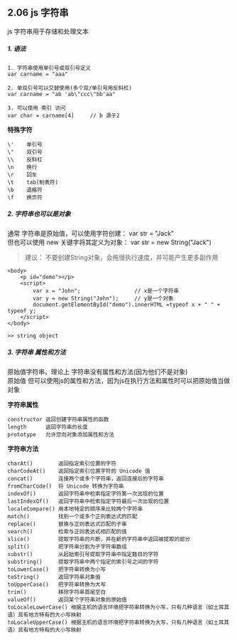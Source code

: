 ## 2.06 js 字符串

js 字符串用于存储和处理文本


##### 1. 语法
```
1. 字符串使用单引号或双引号定义
var carname = "aaa"

2. 单双引号可以交替使用(多个双/单引号用反斜杠)
var carname = "ab 'ab\"ccc\"bb'aa"

3. 可以使用 索引 访问
var char = carname[4]     // b 源于2

```

**特殊字符**
```
\'	  单引号
\"	  双引号
\\	  反斜杠
\n	  换行
\r	  回车
\t	  tab(制表符)
\b	  退格符
\f	  换页符
```

##### 2. 字符串也可以是对象

通常 字符串是原始值，可以使用字符创建： var str = "Jack"      
但也可以使用 new 关键字将其定义为对象： var str = new String("Jack")      

>建议： 不要创建String对象，会拖慢执行速度，并可能产生更多副作用      

```
<body>
    <p id="demo"></p>
    <script>
        var x = "John";                 // x是一个字符串
        var y = new String("John");     // y是一个对象
        document.getElementById("demo").innerHTML =typeof x + " " + typeof y;
    </script>
</body>

>> string object
```


##### 3. 字符串 属性和方法

原始值字符串，理论上 字符串没有属性和方法(因为他们不是对象)      
原始值 但可以使用js的属性和方法，因为js在执行方法和属性时可以把原始值当做对象     

**字符串属性**
```
constructor	返回创建字符串属性的函数
length	    返回字符串的长度
prototype	允许您向对象添加属性和方法
```

**字符串方法**
```
charAt()	    返回指定索引位置的字符
charCodeAt()	返回指定索引位置字符的 Unicode 值
concat()	    连接两个或多个字符串，返回连接后的字符串
fromCharCode()	将 Unicode 转换为字符串
indexOf()	    返回字符串中检索指定字符第一次出现的位置
lastIndexOf()	返回字符串中检索指定字符最后一次出现的位置
localeCompare()	用本地特定的顺序来比较两个字符串
match()	        找到一个或多个正则表达式的匹配
replace()	    替换与正则表达式匹配的子串
search()	    检索与正则表达式相匹配的值
slice()	        提取字符串的片断，并在新的字符串中返回被提取的部分
split()	        把字符串分割为子字符串数组
substr()	    从起始索引号提取字符串中指定数目的字符
substring()	    提取字符串中两个指定的索引号之间的字符
toLowerCase()	把字符串转换为小写
toString()	    返回字符串对象值
toUpperCase()	把字符串转换为大写
trim()	        移除字符串首尾空白
valueOf()	    返回某个字符串对象的原始值
toLocaleLowerCase()	根据主机的语言环境把字符串转换为小写，只有几种语言（如土耳其语）具有地方特有的大小写映射
toLocaleUpperCase()	根据主机的语言环境把字符串转换为大写，只有几种语言（如土耳其语）具有地方特有的大小写映射
```


